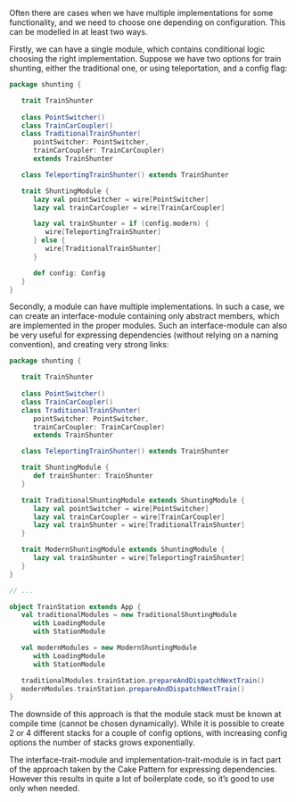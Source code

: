 
Often there are cases when we have multiple implementations for some functionality, and we need to choose one depending on configuration. This can be modelled in at least two ways.

Firstly, we can have a single module, which contains conditional logic choosing the right implementation. Suppose we have two options for train shunting, either the traditional one, or using teleportation, and a config flag:

````scala
package shunting {

   trait TrainShunter
 
   class PointSwitcher()
   class TrainCarCoupler()
   class TraditionalTrainShunter(
      pointSwitcher: PointSwitcher,
      trainCarCoupler: TrainCarCoupler) 
      extends TrainShunter

   class TeleportingTrainShunter() extends TrainShunter

   trait ShuntingModule {
      lazy val pointSwitcher = wire[PointSwitcher]
      lazy val trainCarCoupler = wire[TrainCarCoupler]

      lazy val trainShunter = if (config.modern) {
         wire[TeleportingTrainShunter]
      } else {
         wire[TraditionalTrainShunter]
      }  

      def config: Config
   }
}  
````  

Secondly, a module can have multiple implementations. In such a case, we can create an interface-module containing only abstract members, which are implemented in the proper modules. Such an interface-module can also be very useful for expressing dependencies (without relying on a naming convention), and creating very strong links:

````scala
package shunting {

   trait TrainShunter
 
   class PointSwitcher()
   class TrainCarCoupler()
   class TraditionalTrainShunter(
      pointSwitcher: PointSwitcher, 
      trainCarCoupler: TrainCarCoupler) 
      extends TrainShunter

   class TeleportingTrainShunter() extends TrainShunter

   trait ShuntingModule {
      def trainShunter: TrainShunter
   }

   trait TraditionalShuntingModule extends ShuntingModule {
      lazy val pointSwitcher = wire[PointSwitcher]
      lazy val trainCarCoupler = wire[TrainCarCoupler]
      lazy val trainShunter = wire[TraditionalTrainShunter]
   }

   trait ModernShuntingModule extends ShuntingModule {
      lazy val trainShunter = wire[TeleportingTrainShunter]
   } 
}  

// ...

object TrainStation extends App {
   val traditionalModules = new TraditionalShuntingModule
      with LoadingModule
      with StationModule

   val modernModules = new ModernShuntingModule
      with LoadingModule
      with StationModule 

   traditionalModules.trainStation.prepareAndDispatchNextTrain()   
   modernModules.trainStation.prepareAndDispatchNextTrain()   
} 
````   

The downside of this approach is that the module stack must be known at compile time (cannot be chosen dynamically). While it is possible to create 2 or 4 different stacks for a couple of config options, with increasing config options the number of stacks grows exponentially.

The interface-trait-module and implementation-trait-module is in fact part of the approach taken by the Cake Pattern for expressing dependencies. However this results in quite a lot of boilerplate code, so it’s good to use only when needed. 